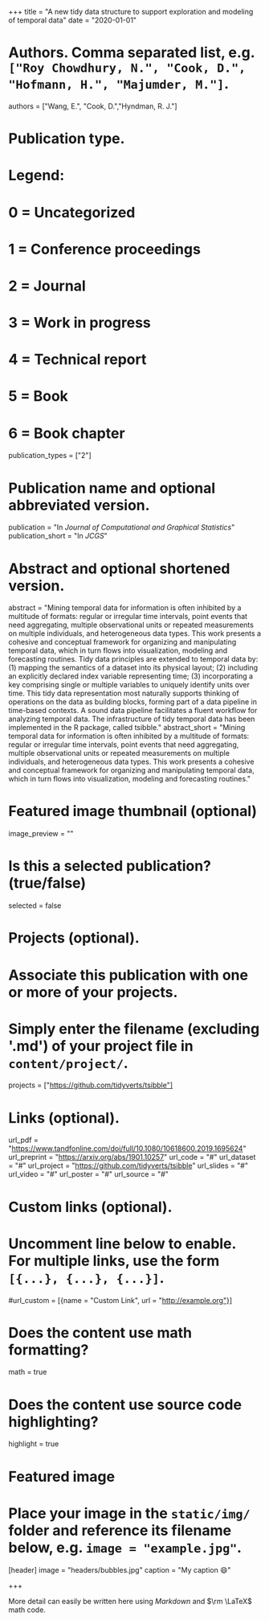 +++
title = "A new tidy data structure to support exploration and modeling of temporal data"
date = "2020-01-01"

# Authors. Comma separated list, e.g. `["Roy Chowdhury, N.", "Cook, D.", "Hofmann, H.", "Majumder, M."]`.
authors = ["Wang, E.", "Cook, D.","Hyndman, R. J."]

# Publication type.
# Legend:
# 0 = Uncategorized
# 1 = Conference proceedings
# 2 = Journal
# 3 = Work in progress
# 4 = Technical report
# 5 = Book
# 6 = Book chapter
publication_types = ["2"]

# Publication name and optional abbreviated version.
publication = "In *Journal of Computational and Graphical Statistics*"
publication_short = "In *JCGS*"

# Abstract and optional shortened version.
abstract = "Mining temporal data for information is often inhibited by a multitude of formats: regular or irregular time intervals, point events that need aggregating, multiple observational units or repeated measurements on multiple individuals, and heterogeneous data types.  This work presents a cohesive and conceptual framework for organizing and manipulating temporal data, which in turn flows into visualization, modeling and forecasting routines. Tidy data principles are extended to temporal data by: (1) mapping the semantics of a dataset into its physical layout; (2) including an explicitly declared index variable representing time; (3) incorporating a key comprising single or multiple variables to uniquely identify units over time. This tidy data representation most naturally supports thinking of operations on the data as building blocks, forming part of a data pipeline in time-based contexts. A sound data pipeline facilitates a fluent workflow for analyzing temporal data. The infrastructure of tidy temporal data has been implemented in the R package, called tsibble."
abstract_short = "Mining temporal data for information is often inhibited by a multitude of formats: regular or irregular time intervals, point events that need aggregating, multiple observational units or repeated measurements on multiple individuals, and heterogeneous data types.  This work presents a cohesive and conceptual framework for organizing and manipulating temporal data, which in turn flows into visualization, modeling and forecasting routines."

# Featured image thumbnail (optional)
image_preview = ""

# Is this a selected publication? (true/false)
selected = false

# Projects (optional).
#   Associate this publication with one or more of your projects.
#   Simply enter the filename (excluding '.md') of your project file in `content/project/`.
projects = ["https://github.com/tidyverts/tsibble"]

# Links (optional).
url_pdf = "https://www.tandfonline.com/doi/full/10.1080/10618600.2019.1695624"
url_preprint = "https://arxiv.org/abs/1901.10257"
url_code = "#"
url_dataset = "#"
url_project = "https://github.com/tidyverts/tsibble"
url_slides = "#"
url_video = "#"
url_poster = "#"
url_source = "#"

# Custom links (optional).
#   Uncomment line below to enable. For multiple links, use the form `[{...}, {...}, {...}]`.
#url_custom = [{name = "Custom Link", url = "http://example.org"}]

# Does the content use math formatting?
math = true

# Does the content use source code highlighting?
highlight = true

# Featured image
# Place your image in the `static/img/` folder and reference its filename below, e.g. `image = "example.jpg"`.
[header]
image = "headers/bubbles.jpg"
caption = "My caption :smile:"

+++

More detail can easily be written here using *Markdown* and $\rm \LaTeX$ math code.

